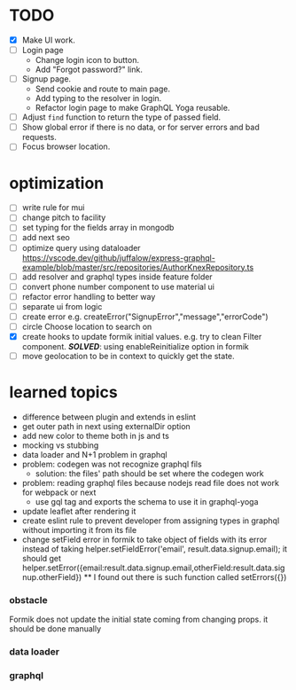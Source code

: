 # TODO

- [x] Make UI work.
- [ ] Login page
    * Change login icon to button.
    * Add "Forgot password?" link.
- [ ] Signup page.
    * Send cookie and route to main page.
    * Add typing to the resolver in login.
    * Refactor login page to make GraphQL Yoga reusable.
- [ ] Adjust `find` function to return the type of passed field.
- [ ] Show global error if there is no data, or for server errors and bad requests.
- [ ] Focus browser location.
# optimization

- [ ] write rule for mui
- [ ] change pitch to facility
- [ ] set typing for the fields array in mongodb
- [ ] add next seo
- [ ] optimize query using dataloader https://vscode.dev/github/juffalow/express-graphql-example/blob/master/src/repositories/AuthorKnexRepository.ts
- [ ] add resolver and graphql types inside feature folder
- [ ] convert phone number component to use material ui
- [ ] refactor error handling to better way
- [ ] separate ui from logic
- [ ] create error e.g. createError("SignupError","message","errorCode")
- [ ] circle Choose location to search on
- [x] create hooks to update formik initial values. e.g. try to clean Filter component. ***SOLVED***: using enableReinitialize option in formik
- [ ] move geolocation to be in context to quickly get the state.
# learned topics

- difference between plugin and extends in eslint
- get outer path in next using externalDir option
- add new color to theme both in js and ts
- mocking vs stubbing
- data loader and N+1 problem in graphql
- problem: codegen was not recognize graphql fils
  - solution: the files' path should be set where the codegen work
- problem: reading graphql files because nodejs read file does not work for webpack or next
  - use gql tag and exports the schema to use it in graphql-yoga
- update leaflet after rendering it
- create eslint rule to prevent developer from assigning types in graphql without importing it from its file
- change setField error in formik to take object of fields with its error instead of taking helper.setFieldError('email', result.data.signup.email); it should get helper.setError({email:result.data.signup.email,otherField:result.data.signup.otherField}) ** I found out there is such function called setErrors({})

### obstacle
Formik does not update the initial state coming from changing props. it should be done manually
### data loader

### graphql

